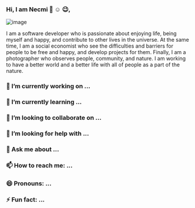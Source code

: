 ### Hi, I am Necmi :wave: :relaxed: :wink:,
![image](https://user-images.githubusercontent.com/61701101/101888289-fd99de80-3bae-11eb-81b4-fa789a4f63a4.png)

I am a software developer who is passionate about enjoying life, being myself and happy, and contribute to other lives in the universe. At the same time, I am a social economist who see the difficulties and barriers for people to be free and happy, and develop projects for them. Finally, I am a photographer who observes people, community, and nature. I am working to have a better world and a better life with all of people as a part of the nature. 


### 🔭 I’m currently working on ...
### 🌱 I’m currently learning ...
### 👯 I’m looking to collaborate on ...
### 🤔 I’m looking for help with ...
### 💬 Ask me about ...
### 📫 How to reach me: ...
### 😄 Pronouns: ...
### ⚡ Fun fact: ...

